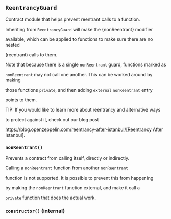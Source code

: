 ## `ReentrancyGuard`

Contract module that helps prevent reentrant calls to a function.

Inheriting from `ReentrancyGuard` will make the {nonReentrant} modifier

available, which can be applied to functions to make sure there are no nested

(reentrant) calls to them.

Note that because there is a single `nonReentrant` guard, functions marked as

`nonReentrant` may not call one another. This can be worked around by making

those functions `private`, and then adding `external` `nonReentrant` entry

points to them.

TIP: If you would like to learn more about reentrancy and alternative ways

to protect against it, check out our blog post

https://blog.openzeppelin.com/reentrancy-after-istanbul/[Reentrancy After Istanbul].

### `nonReentrant()`

Prevents a contract from calling itself, directly or indirectly.

Calling a `nonReentrant` function from another `nonReentrant`

function is not supported. It is possible to prevent this from happening

by making the `nonReentrant` function external, and make it call a

`private` function that does the actual work.

### `constructor()` (internal)
